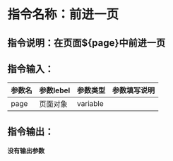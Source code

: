 # 指令名称：前进一页
## 指令说明：在页面$\{page\}中前进一页
## 指令输入：

 | 参数名 | 参数lebel | 参数类型 | 参数填写说明 | 
 | ------------- | ------------- | ------------- | ------------- |
 | page | 页面对象 | variable |  |


## 指令输出：

#### 没有输出参数
	
